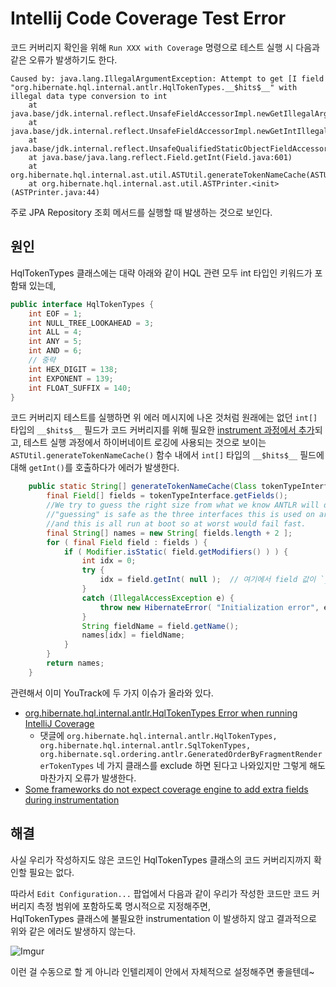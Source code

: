 # Intellij Code Coverage Test Error

코드 커버리지 확인을 위해 `Run XXX with Coverage` 명령으로 테스트 실행 시 다음과 같은 오류가 발생하기도 한다.

```
Caused by: java.lang.IllegalArgumentException: Attempt to get [I field "org.hibernate.hql.internal.antlr.HqlTokenTypes.__$hits$__" with illegal data type conversion to int
    at java.base/jdk.internal.reflect.UnsafeFieldAccessorImpl.newGetIllegalArgumentException(UnsafeFieldAccessorImpl.java:69)
    at java.base/jdk.internal.reflect.UnsafeFieldAccessorImpl.newGetIntIllegalArgumentException(UnsafeFieldAccessorImpl.java:132)
    at java.base/jdk.internal.reflect.UnsafeQualifiedStaticObjectFieldAccessorImpl.getInt(UnsafeQualifiedStaticObjectFieldAccessorImpl.java:58)
    at java.base/java.lang.reflect.Field.getInt(Field.java:601)
    at org.hibernate.hql.internal.ast.util.ASTUtil.generateTokenNameCache(ASTUtil.java:404)
    at org.hibernate.hql.internal.ast.util.ASTPrinter.<init>(ASTPrinter.java:44)
```

주로 JPA Repository 조회 메서드를 실행할 때 발생하는 것으로 보인다.

## 원인

HqlTokenTypes 클래스에는 대략 아래와 같이 HQL 관련 모두 int 타입인 키워드가 포함돼 있는데,

```java
public interface HqlTokenTypes {
    int EOF = 1;
    int NULL_TREE_LOOKAHEAD = 3;
    int ALL = 4;
    int ANY = 5;
    int AND = 6;
    // 중략
    int HEX_DIGIT = 138;
    int EXPONENT = 139;
    int FLOAT_SUFFIX = 140;
}
```

코드 커버리지 테스트를 실행하면 위 에러 메시지에 나온 것처럼 원래에는 없던 `int[]` 타입의 `__$hits$__` 필드가 코드 커버리지를 위해 필요한 [instrument 과정에서 추가](https://github.com/search?q=repo%3AJetBrains%2Fintellij-coverage%20__%24hits%24__&type=code)되고,
테스트 실행 과정에서 하이버네이트 로깅에 사용되는 것으로 보이는 `ASTUtil.generateTokenNameCache()` 함수 내에서 `int[]` 타입의 `__$hits$__` 필드에 대해 `getInt()`를 호출하다가 에러가 발생한다.

```java
    public static String[] generateTokenNameCache(Class tokenTypeInterface) {
        final Field[] fields = tokenTypeInterface.getFields();
        //We try to guess the right size from what we know ANTLR will do;
        //"guessing" is safe as the three interfaces this is used on are static,
        //and this is all run at boot so at worst would fail fast.
        final String[] names = new String[ fields.length + 2 ];
        for ( final Field field : fields ) {
            if ( Modifier.isStatic( field.getModifiers() ) ) {
                int idx = 0;
                try {
                    idx = field.getInt( null );  // 여기에서 field 값이 `__$hits$__` 일 때 타입이 `int[]` 인데 `getInt()`를 호출하면서 에러 발생
                }
                catch (IllegalAccessException e) {
                    throw new HibernateError( "Initialization error", e );
                }
                String fieldName = field.getName();
                names[idx] = fieldName;
            }
        }
        return names;
    }
```

관련해서 이미 YouTrack에 두 가지 이슈가 올라와 있다.

- [org.hibernate.hql.internal.antlr.HqlTokenTypes Error when running IntelliJ Coverage](https://youtrack.jetbrains.com/issue/IDEA-287458)
  - 댓글에 `org.hibernate.hql.internal.antlr.HqlTokenTypes, org.hibernate.hql.internal.antlr.SqlTokenTypes, org.hibernate.sql.ordering.antlr.GeneratedOrderByFragmentRendererTokenTypes` 네 가지 클래스를 exclude 하면 된다고 나와있지만 그렇게 해도 마찬가지 오류가 발생한다.
- [Some frameworks do not expect coverage engine to add extra fields during instrumentation](https://youtrack.jetbrains.com/issue/IDEA-290288/)



## 해결

사실 우리가 작성하지도 않은 코드인 HqlTokenTypes 클래스의 코드 커버리지까지 확인할 필요는 없다. 

따라서 `Edit Configuration...` 팝업에서 다음과 같이 우리가 작성한 코드만 코드 커버리지 측정 범위에 포함하도록 명시적으로 지정해주면,  
HqlTokenTypes 클래스에 불필요한 instrumentation 이 발생하지 않고 결과적으로 위와 같은 에러도 발생하지 않는다.

![Imgur](https://i.imgur.com/d8D4ECm.png)

이런 걸 수동으로 할 게 아니라 인텔리제이 안에서 자체적으로 설정해주면 좋을텐데~

